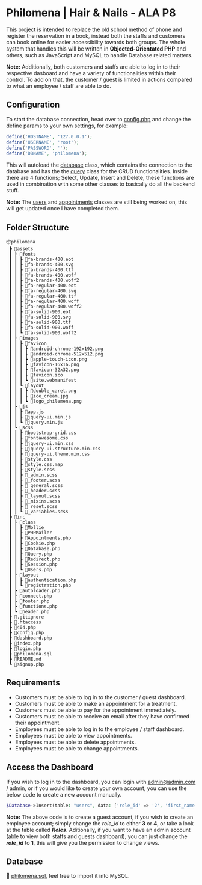 # Philomena | Hair & Nails - ALA P8

This project is intended to replace the old school method of phone and register the reservation in a book, instead both the staffs and customers can book online for easier accessibility towards both groups. The whole system that handles this will be written in **Objected-Orientated PHP** and others, such as JavaScript and MySQL to handle Database related matters.

**Note:** Additionally, both customers and staffs are able to log in to their respective dasboard and have a variety of functionalities within their control. To add on that, the customer / guest is limited in actions compared to what an employee / staff are able to do.

## Configuration ##
To start the database connection, head over to [config.php](https://github.com/junyi-xie/philomena/blob/main/config.php) and change the define params to your own settings, for example:
```php
define('HOSTNAME', '127.0.0.1');
define('USERNAME', 'root');
define('PASSWORD', '');
define('DBNAME', 'philomena');
```
This will autoload the [database](https://github.com/junyi-xie/philomena/blob/main/inc/class/Database.php) class, which contains the connection to the database and has the the [query](https://github.com/junyi-xie/philomena/blob/main/inc/class/Query.php) class for the CRUD functionalities. Inside there are 4 functions; Select, Update, Insert and Delete, these functions are used in combination with some other classes to basically do all the backend stuff.

**Note:** The [users](https://github.com/junyi-xie/philomena/blob/main/inc/class/Users.php) and [appointments](https://github.com/junyi-xie/philomena/blob/main/inc/class/Appointments.php) classes are still being worked on, this will get updated once I have completed them. 

## Folder Structure ##
```
📦philomena
 ┣ 📂assets
 ┃ ┣ 📂fonts
 ┃ ┃ ┣ 📜fa-brands-400.eot
 ┃ ┃ ┣ 📜fa-brands-400.svg
 ┃ ┃ ┣ 📜fa-brands-400.ttf
 ┃ ┃ ┣ 📜fa-brands-400.woff
 ┃ ┃ ┣ 📜fa-brands-400.woff2
 ┃ ┃ ┣ 📜fa-regular-400.eot
 ┃ ┃ ┣ 📜fa-regular-400.svg
 ┃ ┃ ┣ 📜fa-regular-400.ttf
 ┃ ┃ ┣ 📜fa-regular-400.woff
 ┃ ┃ ┣ 📜fa-regular-400.woff2
 ┃ ┃ ┣ 📜fa-solid-900.eot
 ┃ ┃ ┣ 📜fa-solid-900.svg
 ┃ ┃ ┣ 📜fa-solid-900.ttf
 ┃ ┃ ┣ 📜fa-solid-900.woff
 ┃ ┃ ┗ 📜fa-solid-900.woff2
 ┃ ┣ 📂images
 ┃ ┃ ┣ 📂favicon
 ┃ ┃ ┃ ┣ 📜android-chrome-192x192.png
 ┃ ┃ ┃ ┣ 📜android-chrome-512x512.png
 ┃ ┃ ┃ ┣ 📜apple-touch-icon.png
 ┃ ┃ ┃ ┣ 📜favicon-16x16.png
 ┃ ┃ ┃ ┣ 📜favicon-32x32.png
 ┃ ┃ ┃ ┣ 📜favicon.ico
 ┃ ┃ ┃ ┗ 📜site.webmanifest
 ┃ ┃ ┗ 📂layout
 ┃ ┃ ┃ ┣ 📜double_caret.png
 ┃ ┃ ┃ ┣ 📜ice_cream.jpg
 ┃ ┃ ┃ ┗ 📜logo_philemena.png
 ┃ ┣ 📂js
 ┃ ┃ ┣ 📜app.js
 ┃ ┃ ┣ 📜jquery-ui.min.js
 ┃ ┃ ┗ 📜jquery.min.js
 ┃ ┗ 📂scss
 ┃ ┃ ┣ 📜bootstrap-grid.css
 ┃ ┃ ┣ 📜fontawesome.css
 ┃ ┃ ┣ 📜jquery-ui.min.css
 ┃ ┃ ┣ 📜jquery-ui.structure.min.css
 ┃ ┃ ┣ 📜jquery-ui.theme.min.css
 ┃ ┃ ┣ 📜style.css
 ┃ ┃ ┣ 📜style.css.map
 ┃ ┃ ┣ 📜style.scss
 ┃ ┃ ┣ 📜_admin.scss
 ┃ ┃ ┣ 📜_footer.scss
 ┃ ┃ ┣ 📜_general.scss
 ┃ ┃ ┣ 📜_header.scss
 ┃ ┃ ┣ 📜_layout.scss
 ┃ ┃ ┣ 📜_mixins.scss
 ┃ ┃ ┣ 📜_reset.scss
 ┃ ┃ ┗ 📜_variables.scss
 ┣ 📂inc
 ┃ ┣ 📂class
 ┃ ┃ ┣ 📂Mollie
 ┃ ┃ ┣ 📂PHPMailer
 ┃ ┃ ┣ 📜Appointments.php
 ┃ ┃ ┣ 📜Cookie.php
 ┃ ┃ ┣ 📜Database.php
 ┃ ┃ ┣ 📜Query.php
 ┃ ┃ ┣ 📜Redirect.php
 ┃ ┃ ┣ 📜Session.php
 ┃ ┃ ┗ 📜Users.php
 ┃ ┣ 📂layout
 ┃ ┃ ┣ 📜authentication.php
 ┃ ┃ ┗ 📜registration.php
 ┃ ┣ 📜autoloader.php
 ┃ ┣ 📜connect.php
 ┃ ┣ 📜footer.php
 ┃ ┣ 📜functions.php
 ┃ ┗ 📜header.php
 ┣ 📜.gitignore
 ┣ 📜.htaccess
 ┣ 📜404.php
 ┣ 📜config.php
 ┣ 📜dashboard.php
 ┣ 📜index.php
 ┣ 📜login.php
 ┣ 📜philomena.sql
 ┣ 📜README.md
 ┗ 📜signup.php
```

## Requirements ##
- Customers must be able to log in to the customer / guest dashboard.
- Customers must be able to make an appointment for a treatment.
- Customers must be able to pay for the appointment immediately.
- Customers must be able to receive an email after they have confirmed their appointment.
- Employees must be able to log in to the employee / staff dashboard.
- Employees must be able to view appointments.
- Employees must be able to delete appointments.
- Employees must be able to change appointments.

## Access the Dashboard ##
If you wish to log in to the dashboard, you can login with admin@admin.com / admin, or if you would like to create your own account, you can use the below code to create a new account manually.

```php
$Database->Insert(table: "users", data: ['role_id' => '2', 'first_name' => 'admin', 'last_name' => 'admin', 'phone' => '0', 'email' => 'admin@admin.com', 'password' => password_hash('admin', PASSWORD_DEFAULT), 'address' => '', 'zipcode' => '', 'city' => '', 'province' => '', 'country' => 'The Netherlands', 'account_created' => date("YmdHis"), 'last_login' => '0',]);
```

**Note:** The above code is to create a guest account, if you wish to create an employee account; simply change the _role_id_ to either **3** or **4**, or take a look at the table called __*Roles*__. Aditionally, if you want to have an admin account (able to view both staffs and guests dashboard), you can just change the __*role_id*__ to **1**, this will give you the permission to change views.

## Database ##
📃 [philomena.sql](https://github.com/junyi-xie/philomena/blob/main/philomena.sql), feel free to import it into MySQL.
